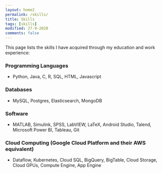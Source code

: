```yaml
---
layout: home2
permalink: /skills/
title: Skills
tags: [skills]
modified: 27-9-2020
comments: false
---
```

This page lists the skills I have acquired through my education and work experience:

### Programming Languages
* Python, Java, C, R, SQL, HTML, Javascript

### Databases
* MySQL, Postgres, Elasticsearch, MongoDB

### Software
* MATLAB, Simulink, SPSS, LabVIEW, LaTeX, Android Studio, Talend, Microsoft Power BI, Tableau, Git

### Cloud Computing (Google Cloud Platform and their AWS equivalent)
* Dataflow, Kubernetes, Cloud SQL, BigQuery, BigTable, Cloud Storage, Cloud GPUs, Compute Engine, App Engine


